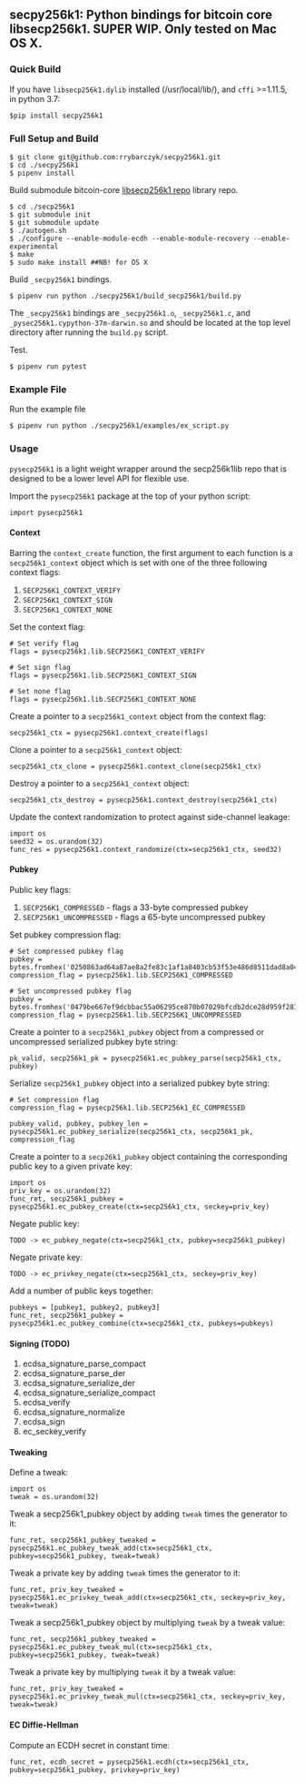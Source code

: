 ## secpy256k1: Python bindings for bitcoin core libsecp256k1. SUPER WIP. Only tested on Mac OS X.

### Quick Build
If you have `libsecp256k1.dylib` installed (/usr/local/lib/), and `cffi` >=1.11.5, in python 3.7:

```
$pip install secpy256k1
```

### Full Setup and Build

```
$ git clone git@github.com:rrybarczyk/secpy256k1.git
$ cd ./secpy256k1
$ pipenv install
```

Build submodule bitcoin-core [libsecp256k1 repo](https://github.com/bitcoin-core/secp256k1.git) library repo.

```
$ cd ./secp256k1
$ git submodule init
$ git submodule update
$ ./autogen.sh
$ ./configure --enable-module-ecdh --enable-module-recovery --enable-experimental
$ make
$ sudo make install ##NB! for OS X
```

Build `_secpy256k1` bindings.

```
$ pipenv run python ./secpy256k1/build_secp256k1/build.py
```

The `_secpy256k1` bindings are `_secpy256k1.o`, `_secpy256k1.c`, and `_pysec256k1.cypython-37m-darwin.so` and should be located at the top level directory after running the `build.py` script.

Test.

```
$ pipenv run pytest
```

### Example File
Run the example file

```
$ pipenv run python ./secpy256k1/examples/ex_script.py
```


### Usage

`pysecp256k1` is a light weight wrapper around the secp256k1lib repo that is designed to be a lower level API for flexible use. 

Import the `pysecp256k1` package at the top of your python script:

`import pysecp256k1`


#### Context

Barring the `context_create` function, the first argument to each function is a `secp256k1_context` object which is set with one of the three following context flags:
1. `SECP256K1_CONTEXT_VERIFY`
1. `SECP256K1_CONTEXT_SIGN`
1. `SECP256K1_CONTEXT_NONE`

Set the context flag:
```
# Set verify flag
flags = pysecp256k1.lib.SECP256K1_CONTEXT_VERIFY

# Set sign flag
flags = pysecp256k1.lib.SECP256K1_CONTEXT_SIGN

# Set none flag
flags = pysecp256k1.lib.SECP256K1_CONTEXT_NONE
```

Create a pointer to a `secp256k1_context` object from the context flag:
```
secp256k1_ctx = pysecp256k1.context_create(flags)
```

Clone a pointer to a `secp256k1_context` object:
```
secp256k1_ctx_clone = pysecp256k1.context_clone(secp256k1_ctx)
```

Destroy a pointer to a `secp256k1_context` object:
```
secp256k1_ctx_destroy = pysecp256k1.context_destroy(secp256k1_ctx)
```

Update the context randomization to protect against side-channel leakage:
```
import os
seed32 = os.urandom(32)
func_res = pysecp256k1.context_randomize(ctx=secp256k1_ctx, seed32)
```

#### Pubkey

Public key flags:
1. `SECP256K1_COMPRESSED` - flags a 33-byte compressed pubkey
1. `SECP256K1_UNCOMPRESSED` - flags a 65-byte uncompressed pubkey

Set pubkey compression flag:
```
# Set compressed pubkey flag
pubkey = bytes.fromhex('0250863ad64a87ae8a2fe83c1af1a8403cb53f53e486d8511dad8a04887e5b2352')
compression_flag = pysecp256k1.lib.SECP256K1_COMPRESSED

# Set uncompressed pubkey flag
pubkey = bytes.fromhex('0479be667ef9dcbbac55a06295ce870b07029bfcdb2dce28d959f2815b16f81798483ada7726a3c4655da4fbfc0e1108a8fd17b448a68554199c47d08ffb10d4b8')
compression_flag = pysecp256k1.lib.SECP256K1_UNCOMPRESSED
```

Create a pointer to a `secp256k1_pubkey` object from a compressed or uncompressed serialized pubkey byte string:
```
pk_valid, secp256k1_pk = pysecp256k1.ec_pubkey_parse(secp256k1_ctx, pubkey)
```

Serialize `secp256k1_pubkey` object into a serialized pubkey byte string:
```
# Set compression flag
compression_flag = pysecp256k1.lib.SECP256k1_EC_COMPRESSED

pubkey_valid, pubkey, pubkey_len = pysecp256k1.ec_pubkey_serialize(secp256k1_ctx, secp256k1_pk, compression_flag
```

Create a pointer to a `secp26k1_pubkey` object containing the corresponding public key to a given private key:
```
import os
priv_key = os.urandom(32)
func_ret, secp256k1_pubkey = pysecp256k1.ec_pubkey_create(ctx=secp256k1_ctx, seckey=priv_key)
```

Negate public key:
```
TODO -> ec_pubkey_negate(ctx=secp256k1_ctx, pubkey=secp256k1_pubkey)
```

Negate private key:
```
TODO -> ec_privkey_negate(ctx=secp256k1_ctx, seckey=priv_key)
```

Add a number of public keys together:
```
pubkeys = [pubkey1, pubkey2, pubkey3]
func_ret, secp256k1_pubkey = pysecp256k1.ec_pubkey_combine(ctx=secp256k1_ctx, pubkeys=pubkeys)
```

#### Signing (TODO)

1. ecdsa_signature_parse_compact
1. ecdsa_signature_parse_der
1. ecdsa_signature_serialize_der
1. ecdsa_signature_serialize_compact
1. ecdsa_verify
1. ecdsa_signature_normalize
1. ecdsa_sign
1. ec_seckey_verify


#### Tweaking

Define a tweak:
```
import os
tweak = os.urandom(32)
```

Tweak a secp256k1_pubkey object by adding `tweak` times the generator to it:
```
func_ret, secp256k1_pubkey_tweaked = pysecp256k1.ec_pubkey_tweak_add(ctx=secp256k1_ctx, pubkey=secp256k1_pubkey, tweak=tweak)
```

Tweak a private key by adding `tweak` times the generator to it:
```
func_ret, priv_key_tweaked = pysecp256k1.ec_privkey_tweak_add(ctx=secp256k1_ctx, seckey=priv_key, tweak=tweak)
```

Tweak a secp256k1_pubkey object by multiplying `tweak` by a tweak value:
```
func_ret, secp256k1_pubkey_tweaked = pysecp256k1.ec_pubkey_tweak_mul(ctx=secp256k1_ctx, pubkey=secp256k1_pubkey, tweak=tweak)
```

Tweak a private key by multiplying `tweak` it by a tweak value:
```
func_ret, priv_key_tweaked = pysecp256k1.ec_privkey_tweak_mul(ctx=secp256k1_ctx, seckey=priv_key, tweak=tweak)
```

#### EC Diffie-Hellman

Compute an ECDH secret in constant time:
```
func_ret, ecdh_secret = pysecp256k1.ecdh(ctx=secp256k1_ctx, pubkey=secp256k1_pubkey, privkey=priv_key)
```


